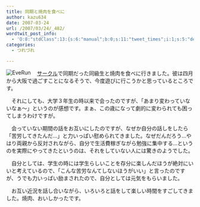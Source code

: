 ```yaml
---
title: 同期と焼肉を食べに
author: kazu634
date: 2007-03-24
url: /2007/03/24/_482/
wordtwit_post_info:
  - 'O:8:"stdClass":13:{s:6:"manual";b:0;s:11:"tweet_times";i:1;s:5:"delay";i:0;s:7:"enabled";i:1;s:10:"separation";s:2:"60";s:7:"version";s:3:"3.7";s:14:"tweet_template";b:0;s:6:"status";i:2;s:6:"result";a:0:{}s:13:"tweet_counter";i:2;s:13:"tweet_log_ids";a:1:{i:0;i:2835;}s:9:"hash_tags";a:0:{}s:8:"accounts";a:1:{i:0;s:7:"kazu634";}}'
categories:
  - つれづれ

---
```

<div class="section">
<p>
<a href="http://everun.hp.infoseek.co.jp/" onclick="__gaTracker('send', 'event', 'outbound-article', 'http://everun.hp.infoseek.co.jp/', '');" target="_blank"><img align="left" alt="EveRun" src="http://img.simpleapi.net/small/http://everun.hp.infoseek.co.jp/" border="0" /></a>
</p>
  
<p>
    　<a href="http://everun.hp.infoseek.co.jp/" onclick="__gaTracker('send', 'event', 'outbound-article', 'http://everun.hp.infoseek.co.jp/', 'サークル');" target="_blank">サークル</a>で同期だった同級生と焼肉を食べに行きました。彼は四月から大阪で過ごすことになるそうで、今度遊びに行こうかと思っているところです。
</p>
  
<p>
    　それにしても、大学３年生の時以来で会ったのですが、「あまり変わっていないなぁ～」というのが感想です。まぁ、この歳になって劇的に変わられても困ってしまうわけですが。
</p>
  
<p>
    　会っていない期間の話をお互いにしたのですが、なぜか自分の話しをしたら「苦労してきたんだ…」と力いっぱい慰められてきました。なぜだんだろう…やはり両親から反対されながら、自分で生活費稼ぎながら勉強に集中する…というのを実際にやってきたというのは、それをしていない人には驚きのようでした。
</p>
  
<p>
    　自分としては、学生の時には学生らしいことを存分に楽しんだほうが絶対にいいと考えているので、「こんな苦労なんてしないほうがいい」と言ったのですが、うでも力いっぱい励まされたので、自分としては元気をもらいました。
</p>
  
<p>
    　お互い近況を話し合いながら、いろいろと話をして楽しい時間をすごしてきました。焼肉、おいしかったです。
</p>
</div>